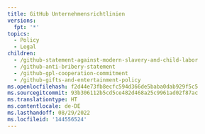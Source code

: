 ```yaml
---
title: GitHub Unternehmensrichtlinien
versions:
  fpt: '*'
topics:
  - Policy
  - Legal
children:
  - /github-statement-against-modern-slavery-and-child-labor
  - /github-anti-bribery-statement
  - /github-gpl-cooperation-commitment
  - /github-gifts-and-entertainment-policy
ms.openlocfilehash: f2d44e73fb8ecfc594d366de5baba0dab929f5c5
ms.sourcegitcommit: 93b306112b5cd5ce482d468a25c9961ad02f87ac
ms.translationtype: HT
ms.contentlocale: de-DE
ms.lasthandoff: 08/29/2022
ms.locfileid: '144556524'
---
```


